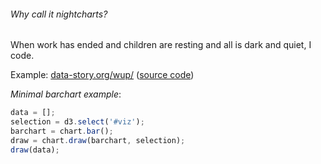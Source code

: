 ###### Why call it nightcharts?

When work has ended and children are resting and all is dark and quiet, I code.


Example:  [data-story.org/wup/](http://data-story.org/wup/) ([source code](https://github.com/deciob/wup))

*Minimal barchart example*:

```js
data = [];
selection = d3.select('#viz');
barchart = chart.bar();
draw = chart.draw(barchart, selection);
draw(data);
```

